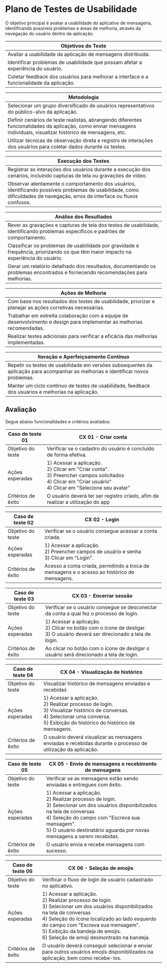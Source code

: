 # Plano de Testes de Usabilidade


O objetivo principal é avaliar a usabilidade do aplicativo de mensageria, identificando possíveis problemas e áreas de melhoria, através da navegação do usuário dentro da aplicação.

| Objetivos do Teste                                     |
|--------------------------------------------------------|
|  Avaliar a usabilidade da aplicação de mensagens distribuída. |
|  Identificar problemas de usabilidade que possam afetar a experiência do usuário. |
|  Coletar feedback dos usuários para melhorar a interface e a funcionalidade da aplicação. |

| Metodologia                                                                                                       |
|------------------------------------------------------------------------------------------------------------------|
| Selecionar um grupo diversificado de usuários representativos do público-alvo da aplicação.                  |
| Definir cenários de teste realistas, abrangendo diferentes funcionalidades da aplicação, como enviar mensagens individuais, visualizar histórico de mensagens, etc. |
| Utilizar técnicas de observação direta e registro de interações dos usuários para coletar dados durante os testes. |


| Execução dos Testes                                                                                                             |
|------------------------------------------------------------------------------------------------------------------------------|
| Registrar as interações dos usuários durante a execução dos cenários, incluindo capturas de tela ou gravações de vídeo.    |
| Observar atentamente o comportamento dos usuários, identificando possíveis problemas de usabilidade, como dificuldades de navegação, erros de interface ou fluxos confusos. |


| Análise dos Resultados                                                                                                                                                               |
|------------------------------------------------------------------------------------------------------------------------------------------------------------------------------------|
| Rever as gravações e capturas de tela dos testes de usabilidade, identificando problemas específicos e padrões de comportamento.                                                   |
| Classificar os problemas de usabilidade por gravidade e frequência, priorizando os que têm maior impacto na experiência do usuário.                                                |
| Gerar um relatório detalhado dos resultados, documentando os problemas encontrados e fornecendo recomendações para melhorias.                                                     |

| Ações de Melhoria                                                                                                                      |
|---------------------------------------------------------------------------------------------------------------------------------------|
| Com base nos resultados dos testes de usabilidade, priorizar e planejar as ações corretivas necessárias.                          |
| Trabalhar em estreita colaboração com a equipe de desenvolvimento e design para implementar as melhorias recomendadas.              |
| Realizar testes adicionais para verificar a eficácia das melhorias implementadas.                                                  |

| Iteração e Aperfeiçoamento Contínuo                                                                             |
|--------------------------------------------------------------------------------------------------------------|
| Repetir os testes de usabilidade em versões subsequentes da aplicação para acompanhar as melhorias e identificar novos problemas. |
| Manter um ciclo contínuo de testes de usabilidade, feedback dos usuários e melhorias na aplicação.            |

## Avaliação

Segue abaixo funcionalidades e critérios avaliados:

|Caso de teste 01     | CX 01 - Criar conta                                                                                                                                                   |
|-------|-----------------------------------------------------------------------------------------------------------------------------------------------------------------
|Objetivo do teste| Verificar se o cadastro do usuário é concluído de forma efetiva.                                                                  |
|Ações esperadas | 1) Acessar a aplicação. <br> 2) Clicar em "Criar conta". <br> 3) Preencher campos solicitados <br> 4) Clicar em "Criar usuário" <br> 4) Clicar em "Selecione seu avatar"
|Critérios de êxito| O usuário deverá ter ser registro criado, afim de realizar a utilização do app


|Caso de teste 02     | CX 02 - Login |
|-------|-------------------------
|Objetivo do teste|  Verificar se o usuário consegue acessar a conta criada.  |
|Ações esperadas |	1) Acessar a aplicação. <br>  2) Preencher campos de usuário e senha  <br> 3) Clicar em "Login". |
|Critérios de êxito| Acesso a conta criada, permitindo a troca de mensagens e o acesso ao histórico de mensagens. |

|Caso de teste 03     | CX 03 -  Encerrar sessão                                                                 |
|-------|----------------------------------------------------------------------------------------------
|Objetivo do teste| Verificar se o usuário consegue se desconectar da conta a qual fez o processo de login.                                                |
|Ações esperadas | 1) Acessar a aplicação.  <br> 2) Clicar no botão com o ícone de desligar.  <br> 3) O usuário deverá ser direcionado a tela de login. |
|Critérios de êxito| Ao clicar no botão com o ícone de desligar o usuário será direcionado a tela de login.            |

|Caso de teste 04     | CX 04 -  Visualização de histórico                                                                                                                                                    |
|-------|--------------------------------------------------------------------------------------------------------------------------------------------------------------------------------------
|Objetivo do teste| Visualizar histórico de mensagens enviadas e recebidas                                                                                                                |
|Ações esperadas | 	1) Acessar a aplicação.  <br>  2) Realizar processo de login.  <br> 3) Visualizar histórico de conversas. <br> 4) Selecionar uma conversa.<br> 5) Exibição do histórico do histórico de mensagens. |
|Critérios de êxito| O usuário deverá visualizar as mensagens enviadas e recebidas durante o processo de utilização da aplicação. |


|Caso de teste 05    | CX 05 -  Envio de mensagens e recebimento de mensagens |
|-------|-------------------------
|Objetivo do teste| Verificar se as mensagens estão sendo enviadas e entregues com êxito.  |
|Ações esperadas |	1) Acessar a aplicação.  <br>  2) Realizar processo de login.  <br> 3) Selecionar um dos usuários disponibilizados na tela de conversas <br> 4) Seleção do campo com "Escreva sua mensagem". <br> 5) O usuário destinatário aguarda por novas mensagens a serem recebidas.|
|Critérios de êxito| O usuário envia e recebe mensagens com sucesso. |

|Caso de teste 06     | CX 06 -  Seleção de emojis |
|-------|-------------------------
|Objetivo do teste| Verificar o fluxo de login de usuário cadastrado no aplicativo.  |
|Ações esperadas |	1) Acessar a aplicação.  <br>  2) Realizar processo de login.  <br> 3) Selecionar um dos usuários disponibilizados na tela de conversas <br> 4) Seleção do ícone localizado ao lado esquerdo do campo com "Escreva sua mensagem". <br> 5) Exibição da bandeja de emojis. <br> 6) Seleção de emoji desmontrado na bandeja.|
|Critérios de êxito| O usuário deverá conseguir selecionar e enviar para outros usuários emojis disponibilizados na aplicação, bem como recebe-los. |
